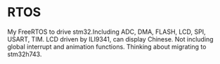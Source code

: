 # RTOS
My FreeRTOS to drive stm32.Including ADC, DMA, FLASH, LCD, SPI, USART, TIM. LCD driven by ILI9341, can display Chinese. Not including global interrupt and animation functions. Thinking about migrating to stm32h743.
